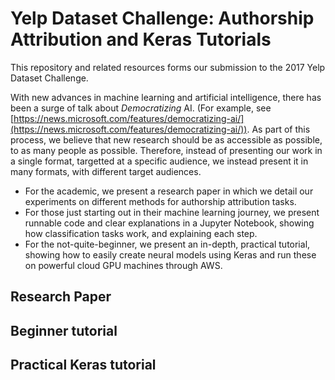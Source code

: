 # Yelp Dataset Challenge: Authorship Attribution and Keras Tutorials

This repository and related resources forms our submission to the 2017 Yelp Dataset Challenge. 

With new advances in machine learning and artificial intelligence, there has been a surge of talk about *Democratizing* AI. (For example, see [https://news.microsoft.com/features/democratizing-ai/](https://news.microsoft.com/features/democratizing-ai/)). As part of this process, we believe that new research should be as accessible as possible, to as many people as possible. Therefore, instead of presenting our work in a single format, targetted at a specific audience, we instead present it in many formats, with different target audiences.

* For the academic, we present a research paper in which we detail our experiments on different methods for authorship attribution tasks.
* For those just starting out in their machine learning journey, we present runnable code and clear explanations in a Jupyter Notebook, showing how classification tasks work, and explaining each step.
* For the not-quite-beginner, we present an in-depth, practical tutorial, showing how to easily create neural models using Keras and run these on powerful cloud GPU machines through AWS.

## Research Paper



## Beginner tutorial

## Practical Keras tutorial


